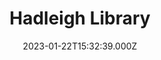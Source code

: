 ---
date: 2023-01-22T15:32:39.000Z
title: Hadleigh Library
latitude: 52.042515
longitude: 0.954681
category: checkin
---